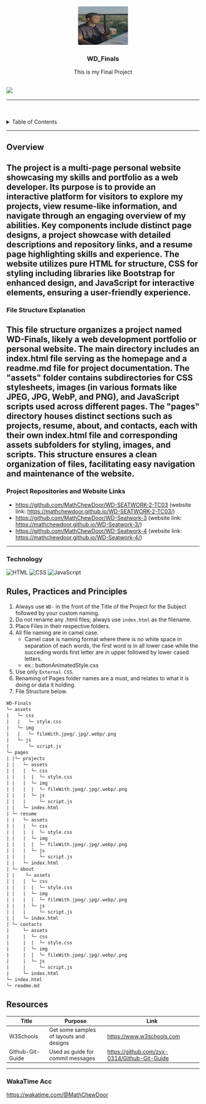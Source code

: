 <a name="readme-top">

<br/>

<br />
<div align="center">
  <a href="https://github.com/MathCHewDoor/">
  <!-- TODO: If you want to add logo or banner you can add it here -->
    <img src="./assets/img/hans.png" alt="Nyebe" width="130" height="100">
  </a>
<!-- TODO: Change Title to the name of the title of your Project -->
  <h3 align="center">WD_Finals</h3>
</div>
<!-- TODO: Make a short description -->
<div align="center">
  This is my Final Project
</div>

<br />

<!-- TODO: Change the zyx-0314 into your github username  -->
<!-- TODO: Change the WD-Template-Project into the same name of your folder -->
![](https://visit-counter.vercel.app/counter.png?page=MathCHewDoor/WD-Finals)

---

<br />
<br />

<!-- TODO: If you want to add more layers for your readme -->
<details>
  <summary>Table of Contents</summary>
  <ol>
    <li>
      <a href="#overview">Overview</a>
      <ol>
        <li>
          <a href="#key-components">Key Components</a>
        </li>
        <li>
          <a href="#technology">Technology</a>
        </li>
      </ol>
    </li>
    <li>
      <a href="#rule,-practices-and-principles">Rules, Practices and Principles</a>
    </li>
    <li>
      <a href="#resources">Resources</a>
    </li>
  </ol>
</details>

---

## Overview

The project is a multi-page personal website showcasing my skills and portfolio as a web developer. Its purpose is to provide an interactive platform for visitors to explore my projects, view resume-like information, and navigate through an engaging overview of my abilities. Key components include distinct page designs, a project showcase with detailed descriptions and repository links, and a resume page highlighting skills and experience. The website utilizes pure HTML for structure, CSS for styling including libraries like Bootstrap for enhanced design, and JavaScript for interactive elements, ensuring a user-friendly experience.
---
### File Structure Explanation

This file structure organizes a project named WD-Finals, likely a web development portfolio or personal website. The main directory includes an index.html file serving as the homepage and a readme.md file for project documentation. The "assets" folder contains subdirectories for CSS stylesheets, images (in various formats like JPEG, JPG, WebP, and PNG), and JavaScript scripts used across different pages. The "pages" directory houses distinct sections such as projects, resume, about, and contacts, each with their own index.html file and corresponding assets subfolders for styling, images, and scripts. This structure ensures a clean organization of files, facilitating easy navigation and maintenance of the website.
---

### Project Repositories and Website Links

- https://github.com/MathChewDoor/WD-SEATWORK-2-TC03 (website link: https://mathchewdoor.github.io/WD-SEATWORK-2-TC03/)
- https://github.com/MathChewDoor/WD-Seatwork-3 (website link: https://mathchewdoor.github.io/WD-Seatwork-3/)
- https://github.com/MathChewDoor/WD-Seatwork-4 (website link: https://mathchewdoor.github.io/WD-Seatwork-4/)
---


### Technology
<!-- TODO: List of Technology Used -->
![HTML](https://img.shields.io/badge/HTML-E34F26?style=for-the-badge&logo=html5&logoColor=white)
![CSS](https://img.shields.io/badge/CSS-1572B6?style=for-the-badge&logo=css3&logoColor=white)
![JavaScript](https://img.shields.io/badge/JavaScript-F7DF1E?style=for-the-badge&logo=javascript&logoColor=white)

## Rules, Practices and Principles
1. Always use `WD-` in the front of the Title of the Project for the Subject followed by your custom naming.
2. Do not rename any .html files; always use `index.html` as the filename.
3. Place Files in their respective folders.
4. All file naming are in camel case.
   - Camel case is naming format where there is no white space in separation of each words, the first word is in all lower case while the succeding words first letter are in upper followed by lower cased letters.
   - ex.: buttonAnimatedStyle.css
5. Use only `External CSS`.
6. Renaming of Pages folder names are a must, and relates to what it is doing or data it holding.
7. File Structure below.

```
WD-Finals
└─ assets
|   └─ css
|   |   └─ style.css
|   └─ img
|   |   └─ fileWith.jpeg/.jpg/.webp/.png
|   └─ js
|       └─ script.js
└─ pages
| |└─ projects
| |   └─ assets
| |   |  └─ css
| |   |  |  └─ style.css
| |   |  └─ img
| |   |  |  └─ fileWith.jpeg/.jpg/.webp/.png
| |   |  └─ js
| |   |     └─ script.js
| |   └─ index.html
| └─ resume
| |   └─ assets
| |   |  └─ css
| |   |  |  └─ style.css
| |   |  └─ img
| |   |  |  └─ fileWith.jpeg/.jpg/.webp/.png
| |   |  └─ js
| |   |     └─ script.js
| |   └─ index.html
| └─ about
| |    └─ assets
| |   |  └─ css
| |   |  |  └─ style.css
| |   |  └─ img
| |   |  |  └─ fileWith.jpeg/.jpg/.webp/.png
| |   |  └─ js
| |   |     └─ script.js
| |   └─ index.html
| └─ contacts
|     └─ assets
|     |  └─ css
|     |  |  └─ style.css
|     |  └─ img
|     |  |  └─ fileWith.jpeg/.jpg/.webp/.png
|     |  └─ js
|     |     └─ script.js
|     └─ index.html
└─ index.html
└─ readme.md
```

## Resources

<!-- TODO: Add References -->
| Title | Purpose | Link |
|-|-|-|
| W3Schools | Get some samples of layouts and designs | https://www.w3schools.com |
| Github-Git-Guide | Used as guide for commit messages | https://github.com/zyx-0314/Github-Git-Guide |

---

### WakaTime Acc
https://wakatime.com/@MathChewDoor
